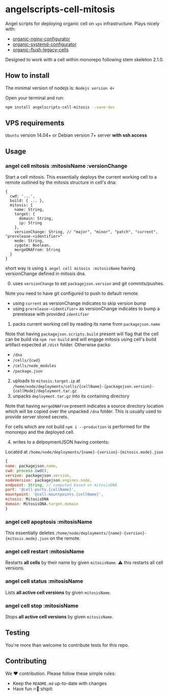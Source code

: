 # angelscripts-cell-mitosis

Angel scripts for deploying organic cell on `vps` infrastructure. Plays nicely with:

* [organic-nginx-configurator](https://github.com/node-organic/organic-nginx-configurator)
* [organic-systemd-configurator](https://github.com/node-organic/organic-systemd-configurator)
* [organic-flush-legacy-cells](https://github.com/node-organic/organic-flush-legacy-cells)

Designed to work with a cell within monorepo following stem skeleton 2.1.0.

## How to install

The minimal version of nodejs is: `Nodejs version 4+`

Open your terminal and run:

```bash
npm install angelscripts-cell-mitosis --save-dev
```

## VPS requirements

`Ubuntu` version 14.04+ or Debian version 7+ server **with ssh access**

## Usage

### angel cell mitosis :mitosisName :versionChange

Start a cell mitosis. This essentially deploys the current working cell to a remote outlined by the mitosis structure in cell's dna:

```
{
  cwd: '...',
  build: { ... },
  mitosis: {
    name: String,
    target: {
      domain: String,
      ip: String
    },
    versionChange: String, // "major", "minor", "patch", "current", "prerelease-<identifier>"
    mode: String,
    zygote: Boolean,
    mergeDNAFrom: String
  }
}
```

short way is using `$ angel cell mitosis :mitosisName` having versionChange defined in mitosis dna.

0. uses `versionChange` to set `packagejson.version` and git commits/pushes.

  Note you need to have git configured to push to default remote.
  
  * using `current` as versionChange indicates to skip version bump
  * using `prerelease-<identifier>` as versionChange indicates to bump a prerelease with provided `identifier`
  
1. packs current working cell by reading its name from `packagejson.name`

  Note that having `packagejson.scripts.build` present will flag that the cell can be build via `npm run build` and will engage mitosis using cell's build artifact expected at `/dist` folder. Otherwise packs:
  
  * `/dna`
  * `/cells/{cwd}`
  * `/cells/node_modules`
  * `/package.json`
  
2. uploads to `mitosis.target.ip` at `/home/node/deployments/cells/{cellName}-{packagejson.version}-{cellMode}/deployment.tar.gz`
3. unpacks `deployment.tar.gz` into its containing directory

  Note that having `mergeDNAFrom` present indicates a source directory location which will be copied over the unpacked `/dna` folder. This is usually used to provide server stored secrets.
  
  For cells which are not build `npm i --production` is performed for the monorepo and the deployed cell.
  
4. writes to a delpoymentJSON having contents:

  Located at `/home/node/deployments/{name}-{version}-{mitosis.mode}.json`
  
  ```javascript
{
  name: packagejson.name,
  cwd: process.cwd(),
  version: packagejson.version,
  nodeVersion: packagejson.engines.node,
  endpoint: String, // computed based on mitosisDNA
  port: '@cell-ports.{cellName}',
  mountpoint: '@cell-mountpoints.{cellName}',
  mitosis: MitosisDNA
  domain: MitosisDNA.target.domain
}
  ```

### angel cell apoptosis :mitosisName

This essentially deletes `/home/node/deployments/{name}-{version}-{mitosis.mode}.json` on the remote.

### angel cell restart :mitosisName

Restarts **all cells** by their name by given `mitosisName`. :warning: this restarts all cell versions.

### angel cell status :mitosisName

Lists **all active cell versions** by given `mitosisName`.

### angel cell stop :mitosisName

Stops **all active cell versions** by given `mitosisName`.

## Testing

You're more than welcome to contribute tests for this repo.

## Contributing

We :hearts: contribution. Please follow these simple rules: 

- Keep the `README.md` up-to-date with changes
- Have fun :fire::rocket::shipit:
